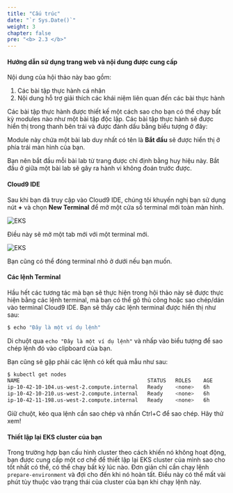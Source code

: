 ```yaml
---
title: "Cấu trúc"
date: "`r Sys.Date()`"
weight: 3
chapter: false
pre: "<b> 2.3 </b>"
---
```


#### Hướng dẫn sử dụng trang web và nội dung được cung cấp

Nội dung của hội thảo này bao gồm:

1. Các bài tập thực hành cá nhân
2. Nội dung hỗ trợ giải thích các khái niệm liên quan đến các bài thực hành

Các bài tập thực hành được thiết kế một cách sao cho bạn có thể chạy bất kỳ modules nào như một bài tập độc lập. Các bài tập thực hành sẽ được hiển thị trong thanh bên trái và được đánh dấu bằng biểu tượng ở đây:

Module này chứa một bài lab duy nhất có tên là **Bắt đầu** sẽ được hiển thị ở phía trái màn hình của bạn.

Bạn nên bắt đầu mỗi bài lab từ trang được chỉ định bằng huy hiệu này. Bắt đầu ở giữa một bài lab sẽ gây ra hành vi không đoán trước được.

#### Cloud9 IDE

Sau khi bạn đã truy cập vào Cloud9 IDE, chúng tôi khuyến nghị bạn sử dụng nút **+** và chọn **New Terminal** để mở một cửa sổ terminal mới toàn màn hình.

![EKS](/EKS-Workshop-1/images/part2/3/00013.png?featherlight=false&width=90pc)


Điều này sẽ mở một tab mới với một terminal mới.

![EKS](/EKS-Workshop-1/images/part2/3/00014.png?featherlight=false&width=90pc)

Bạn cũng có thể đóng terminal nhỏ ở dưới nếu bạn muốn.

#### Các lệnh Terminal

Hầu hết các tương tác mà bạn sẽ thực hiện trong hội thảo này sẽ được thực hiện bằng các lệnh terminal, mà bạn có thể gõ thủ công hoặc sao chép/dán vào terminal Cloud9 IDE. Bạn sẽ thấy các lệnh terminal được hiển thị như sau:

```bash test=false
$ echo "Đây là một ví dụ lệnh"
```

Di chuột qua `echo "Đây là một ví dụ lệnh"` và nhấp vào biểu tượng để sao chép lệnh đó vào clipboard của bạn.

Bạn cũng sẽ gặp phải các lệnh có kết quả mẫu như sau:

```bash test=false
$ kubectl get nodes
NAME                                         STATUS   ROLES    AGE     VERSION
ip-10-42-10-104.us-west-2.compute.internal   Ready    <none>   6h      vVAR::KUBERNETES_NODE_VERSION
ip-10-42-10-210.us-west-2.compute.internal   Ready    <none>   6h      vVAR::KUBERNETES_NODE_VERSION
ip-10-42-11-198.us-west-2.compute.internal   Ready    <none>   6h      vVAR::KUBERNETES_NODE_VERSION
```

Giữ chuột, kéo qua lệnh cần sao chép và nhấn Ctrl+C để sao chép. Hãy thử xem!

#### Thiết lập lại EKS cluster của bạn

Trong trường hợp bạn cấu hình cluster theo cách khiến nó không hoạt động, bạn được cung cấp một cơ chế để thiết lập lại EKS cluster của mình sao cho tốt nhất có thể, có thể chạy bất kỳ lúc nào. Đơn giản chỉ cần chạy lệnh `prepare-environment` và đợi cho đến khi nó hoàn tất. Điều này có thể mất vài phút tùy thuộc vào trạng thái của cluster của bạn khi chạy lệnh này.

